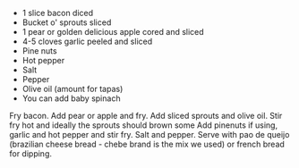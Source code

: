 * 1 slice bacon diced
* Bucket o' sprouts sliced
* 1 pear or golden delicious apple cored and sliced
* 4-5 cloves garlic peeled and sliced
* Pine nuts
* Hot pepper
* Salt
* Pepper
* Olive oil (amount for tapas)
* You can add baby spinach

Fry bacon. Add pear or apple and fry. Add sliced sprouts and olive oil. Stir fry hot and ideally the sprouts should brown some Add pinenuts if using, garlic and hot pepper and stir fry. Salt and pepper.  Serve with pao de queijo (brazilian cheese bread - chebe brand is the mix we used) or french bread for dipping.